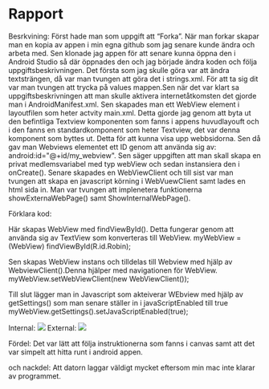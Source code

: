 
# Rapport

Besrkvining:
Först hade man som uppgift att “Forka”. När man forkar skapar man en kopia av appen i min 
egna github som jag senare kunde ändra och arbeta med. Sen klonade jag appen för att senare 
kunna öppna den i Android Studio så där öppnades den och jag började ändra koden och följa 
uppgiftsbeskrivningen. Det första som jag skulle göra var att ändra textsträngen, då var man 
tvungen att göra det i strings.xml. För att ta sig dit var man tvungen att trycka på values 
mappen.Sen när det var klart sa uppgiftsbeskrivningen att man skulle aktivera internetåtkomsten 
det gjorde man i AndroidManifest.xml. Sen skapades man ett WebView element i layoutfilen 
som heter actvity main.xml. Detta gjorde jag genom att byta ut den befintliga 
Textview komponenten som fanns i appens huvudlayouft och i den fanns en 
standardkomponent som heter Textview, det var denna komponent som byttes ut. 
Detta för att kunna visa upp webbsidorna. Sen då gav man Webviews elementet ett ID genom 
att använda sig av: android:id="@+id/my_webview". Sen säger uppgiften att man skall skapa 
en privat medlemsvariabel med typ webView och sedan instansiera den i onCreate(). Senare 
skapades en WebViewClient och till sist var man tvungen att skapa en javascript körning i 
WebVuewClient samt lades en html sida in. Man var tvungen att implenetera funktionerna 
showExternaWebPage() samt ShowInternalWebPage(). 

Förklara kod:

Här skapas WebView med findViewById(). Detta fungerar genom att använda sig av 
TextView som konverteras till WebView.
        myWebView = (WebView) findViewById(R.id.Robin);


Sen skapas WebView instans och tilldelas till Webview med hjälp av 
WebviewClient().Denna hjälper med navigationen för WebView.
        myWebView.setWebViewClient(new WebViewClient());


Till slut lägger man in Javascript som akteiverar WEbview med hjälp av 
getSettings() som man senare ställer in i javaScriptEnabled till true
        myWebView.getSettings().setJavaScriptEnabled(true);


Internal:
![](Bild.png)
External:
![](Bild.2png)

Fördel:
Det var lätt att följa instruktionerna som fanns i canvas samt att det var simpelt att
hitta runt i android appen.

och nackdel: 
Att datorn laggar väldigt mycket eftersom min mac inte klarar av programmet. 


